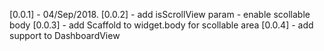 [0.0.1] - 04/Sep/2018.
[0.0.2] - add isScrollView param - enable scollable body
[0.0.3] - add Scaffold to widget.body for scollable area
[0.0.4] - add support to DashboardView
